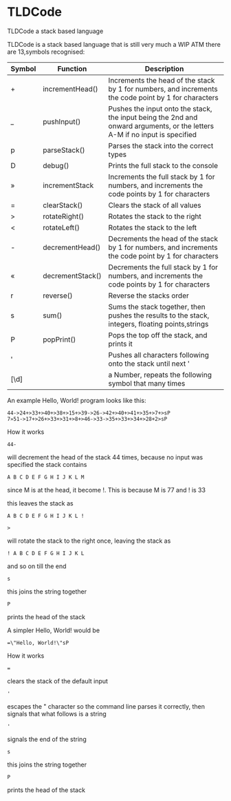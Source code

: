 # TLDCode
TLDCode a stack based language

TLDCode is a stack based language that is still very much a WIP
ATM there are 13,symbols recognised:

| Symbol | Function         | Description                                                                                                                |
|--------|------------------|----------------------------------------------------------------------------------------------------------------------------|
| +      | incrementHead()  | Increments the head of the stack by 1 for numbers, and increments the code point by 1 for characters                       |
| _      | pushInput()      | Pushes the input onto the stack, the input being the 2nd and onward arguments, or the letters A-M if no input is specified |
| p      | parseStack()     | Parses the stack into the correct types                                                                                    |
| D      | debug()          | Prints the full stack to the console                                                                                       |
| »      | incrementStack   | Increments the full stack by 1 for numbers, and increments the code points by 1 for characters                             |
| =      | clearStack()     | Clears the stack of all values                                                                                             |
| >      | rotateRight()    | Rotates the stack to the right                                                                                             |
| <      | rotateLeft()     | Rotates the stack to the left                                                                                              |
| -      | decrementHead()  | Decrements the head of the stack by 1 for numbers, and increments the code point by 1 for characters                       |
| «      | decrementStack() | Decrements the full stack by 1 for numbers, and increments the code points by 1 for characters                             |
| r      | reverse()        | Reverse the stacks order                                                                                                   |
| s      | sum()            | Sums the stack together, then pushes the results to the stack, integers, floating points,strings                           |
| P      | popPrint()       | Pops the top off the stack, and prints it                                                                                  |
| '      |                  | Pushes all characters following onto the stack until next '                                                                |
| [\d]    |                   | a Number, repeats the following symbol that many times                                                                   |

An example Hello, World! program looks like this:

```
44->24+>33+>40+>38+>15+>39->26->42+>40+>41+>35+>7+>sP
7»51->17+>26+>33+>31+>8+>46->33->35+>33+>34+>28+2>sP
```
How it works
```
44-
```
will decrement the head of the stack 44 times, because no input was specified the stack contains 
```
A B C D E F G H I J K L M
```
since M is at the head, it become !. This is because M is 77 and ! is 33

this leaves the stack as
```
A B C D E F G H I J K L !
```
```
>
```
will rotate the stack to the right once, leaving the stack as
```
! A B C D E F G H I J K L
```
and so on till the end
```
s
```
this joins the string together

```
P
```
prints the head of the stack

A simpler Hello, World! would be
```
=\"Hello, World!\"sP
```

How it works

```
=
```
clears the stack of the default input

```
'
```
escapes the " character so the command line parses it correctly, then signals that what follows is a string

```
'
```
signals the end of the string

```
s
```
this joins the string together

```
P
```
prints the head of the stack